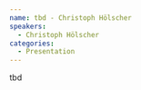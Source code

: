 ```yaml
--- 
name: tbd - Christoph Hölscher 
speakers: 
  - Christoph Hölscher
categories:
  - Presentation
---
```


tbd